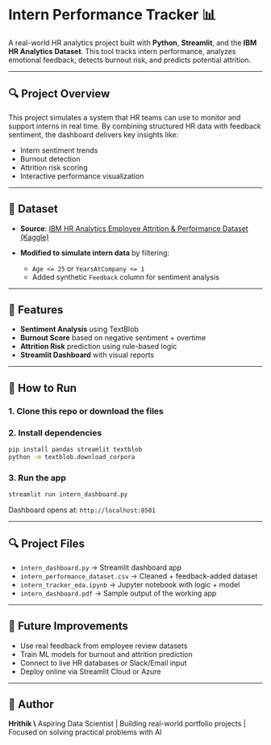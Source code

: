 # Intern Performance Tracker 📊

A real-world HR analytics project built with **Python**, **Streamlit**, and the **IBM HR Analytics Dataset**. This tool tracks intern performance, analyzes emotional feedback, detects burnout risk, and predicts potential attrition.

---

## 🔍 Project Overview

This project simulates a system that HR teams can use to monitor and support interns in real time. By combining structured HR data with feedback sentiment, the dashboard delivers key insights like:

* Intern sentiment trends
* Burnout detection
* Attrition risk scoring
* Interactive performance visualization

---

## 📄 Dataset

* **Source**: [IBM HR Analytics Employee Attrition & Performance Dataset (Kaggle)](https://www.kaggle.com/datasets/pavansubhasht/ibm-hr-analytics-attrition-dataset)
* **Modified to simulate intern data** by filtering:

  * `Age <= 25` or `YearsAtCompany <= 1`
  * Added synthetic `Feedback` column for sentiment analysis

---

## 🧠 Features

* **Sentiment Analysis** using TextBlob
* **Burnout Score** based on negative sentiment + overtime
* **Attrition Risk** prediction using rule-based logic
* **Streamlit Dashboard** with visual reports

---

## 📅 How to Run

### 1. Clone this repo or download the files

### 2. Install dependencies

```bash
pip install pandas streamlit textblob
python -m textblob.download_corpora
```

### 3. Run the app

```bash
streamlit run intern_dashboard.py
```

Dashboard opens at: `http://localhost:8501`

---

## 🔍 Project Files

* `intern_dashboard.py`  → Streamlit dashboard app
* `intern_performance_dataset.csv` → Cleaned + feedback-added dataset
* `intern_tracker_eda.ipynb` → Jupyter notebook with logic + model
* `intern_dashboard.pdf` → Sample output of the working app

---

## 🚀 Future Improvements

* Use real feedback from employee review datasets
* Train ML models for burnout and attrition prediction
* Connect to live HR databases or Slack/Email input
* Deploy online via Streamlit Cloud or Azure

---

## 🌟 Author

**Hrithik \\**
Aspiring Data Scientist | Building real-world portfolio projects | Focused on solving practical problems with AI

